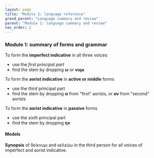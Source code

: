 ```yaml
---
layout: page
title: "Module 1: language reference"
grand_parent: "Language summary and review"
parent: "Module 1: language summary and review"
nav_order: 2
---
```


### Module 1: summary of forms and grammar

To form the **imperfect indicative** in all three voices:  

- use the *first principal part*
- find the stem by dropping **ω** or **νυμι**

To form the **aorist indicative** in **active or middle** forms

- use the *third* principal part 
- find the stem by dropping  **α** from "first" aorists, or **ον** from "second" aorists

To form the **aorist indicative** in **passive** forms

- use the *sixth* principal part
- find the stem by dropping **ην**    

#### Models

**Synopsis** of δείκνυμι and κελεύω in the third person for all voices of imperfect and aorist indicative.


